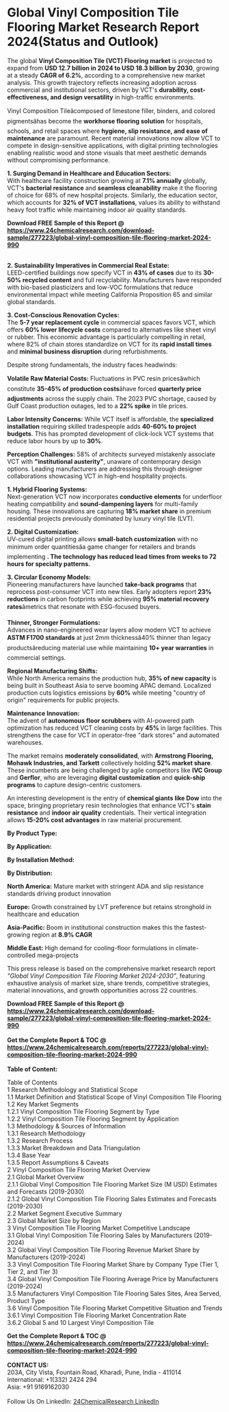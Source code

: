 <h1>Global Vinyl Composition Tile Flooring Market Research Report 2024(Status and Outlook)</h1><p>The global <strong>Vinyl Composition Tile (VCT) Flooring market</strong> is projected to expand from <strong>USD 12.7 billion in 2024 to USD 18.3 billion by 2030</strong>, growing at a steady <strong>CAGR of 6.2%</strong>, according to a comprehensive new market analysis. This growth trajectory reflects increasing adoption across commercial and institutional sectors, driven by VCT's <strong>durability, cost-effectiveness, and design versatility</strong> in high-traffic environments.</p><p>Vinyl Composition Tileâcomposed of limestone filler, binders, and colored pigmentsâhas become the <strong>workhorse flooring solution</strong> for hospitals, schools, and retail spaces where <strong>hygiene, slip resistance, and ease of maintenance</strong> are paramount. Recent material innovations now allow VCT to compete in design-sensitive applications, with digital printing technologies enabling realistic wood and stone visuals that meet aesthetic demands without compromising performance.</p><p><strong>1. Surging Demand in Healthcare and Education Sectors:</strong><br>
With healthcare facility construction growing at <strong>7.1% annually</strong> globally, VCT's <strong>bacterial resistance</strong> and <strong>seamless cleanability</strong> make it the flooring of choice for 68% of new hospital projects. Similarly, the education sector, which accounts for <strong>32% of VCT installations</strong>, values its ability to withstand heavy foot traffic while maintaining indoor air quality standards.</p><div><b>Download FREE Sample of this Report @ 
            <a href="https://www.24chemicalresearch.com/download-sample/277223/global-vinyl-composition-tile-flooring-market-2024-990">
            https://www.24chemicalresearch.com/download-sample/277223/global-vinyl-composition-tile-flooring-market-2024-990</a></b></div><br><p><strong>2. Sustainability Imperatives in Commercial Real Estate:</strong><br>
LEED-certified buildings now specify VCT in <strong>43% of cases</strong> due to its <strong>30-50% recycled content</strong> and full recyclability. Manufacturers have responded with bio-based plasticizers and low-VOC formulations that reduce environmental impact while meeting California Proposition 65 and similar global standards.</p><p><strong>3. Cost-Conscious Renovation Cycles:</strong><br>
The <strong>5-7 year replacement cycle</strong> in commercial spaces favors VCT, which offers <strong>60% lower lifecycle costs</strong> compared to alternatives like sheet vinyl or rubber. This economic advantage is particularly compelling in retail, where 82% of chain stores standardize on VCT for its <strong>rapid install times</strong> and <strong>minimal business disruption</strong> during refurbishments.</p><p>Despite strong fundamentals, the industry faces headwinds:</p><p><strong>Volatile Raw Material Costs:</strong> Fluctuations in PVC resin pricesâwhich constitute <strong>35-45% of production costs</strong>âhave forced <strong>quarterly price adjustments</strong> across the supply chain. The 2023 PVC shortage, caused by Gulf Coast production outages, led to a <strong>22% spike</strong> in tile prices.</p><p><strong>Labor Intensity Concerns:</strong> While VCT itself is affordable, the <strong>specialized installation</strong> requiring skilled tradespeople adds <strong>40-60% to project budgets</strong>. This has prompted development of click-lock VCT systems that reduce labor hours by up to <strong>30%</strong>.</p><p><strong>Perception Challenges:</strong> 58% of architects surveyed mistakenly associate VCT with <strong>"institutional austerity"</strong>, unaware of contemporary design options. Leading manufacturers are addressing this through designer collaborations showcasing VCT in high-end hospitality projects.</p><p><strong>1. Hybrid Flooring Systems:</strong><br>
Next-generation VCT now incorporates <strong>conductive elements</strong> for underfloor heating compatibility and <strong>sound-dampening layers</strong> for multi-family housing. These innovations are capturing <strong>18% market share</strong> in premium residential projects previously dominated by luxury vinyl tile (LVT).</p><p><strong>2. Digital Customization:</strong><br>
UV-cured digital printing allows <strong>small-batch customization</strong> with no minimum order quantitiesâa game changer for retailers and brands implementing <strong designs>. The technology has reduced lead times from weeks to <strong>72 hours</strong> for specialty patterns.</strong></p><p><strong>3. Circular Economy Models:</strong><br>
Pioneering manufacturers have launched <strong>take-back programs</strong> that reprocess post-consumer VCT into new tiles. Early adopters report <strong>23% reductions</strong> in carbon footprints while achieving <strong>95% material recovery rates</strong>âmetrics that resonate with ESG-focused buyers.</p><p><strong>Thinner, Stronger Formulations:</strong> <br>
    Advances in nano-engineered wear layers allow modern VCT to achieve <strong>ASTM F1700 standards</strong> at just 2mm thicknessâ40% thinner than legacy productsâreducing material use while maintaining <strong>10+ year warranties</strong> in commercial settings.</p><p><strong>Regional Manufacturing Shifts:</strong> <br>
    While North America remains the production hub, <strong>35% of new capacity</strong> is being built in Southeast Asia to serve booming APAC demand. Localized production cuts logistics emissions by <strong>60%</strong> while meeting "country of origin" requirements for public projects.</p><p><strong>Maintenance Innovation:</strong> <br>
    The advent of <strong>autonomous floor scrubbers</strong> with AI-powered path optimization has reduced VCT cleaning costs by <strong>45%</strong> in large facilities. This strengthens the case for VCT in operator-free "dark stores" and automated warehouses.</p><p>The market remains <strong>moderately consolidated</strong>, with <strong>Armstrong Flooring, Mohawk Industries, and Tarkett</strong> collectively holding <strong>52% market share</strong>. These incumbents are being challenged by agile competitors like <strong>IVC Group</strong> and <strong>Gerflor</strong>, who are leveraging <strong>digital customization</strong> and <strong>quick-ship programs</strong> to capture design-centric customers.</p><p>An interesting development is the entry of <strong>chemical giants like Dow</strong> into the space, bringing proprietary resin technologies that enhance VCT's <strong>stain resistance</strong> and <strong>indoor air quality</strong> credentials. Their vertical integration allows <strong>15-20% cost advantages</strong> in raw material procurement.</p><p><strong>By Product Type:</strong></p><p><strong>By Application:</strong></p><p><strong>By Installation Method:</strong></p><p><strong>By Distribution:</strong></p><p><strong>North America:</strong> Mature market with stringent ADA and slip resistance standards driving product innovation</p><p><strong>Europe:</strong> Growth constrained by LVT preference but retains stronghold in healthcare and education</p><p><strong>Asia-Pacific:</strong> Boom in institutional construction makes this the fastest-growing region at <strong>8.9% CAGR</strong></p><p><strong>Middle East:</strong> High demand for cooling-floor formulations in climate-controlled mega-projects</p><p>This press release is based on the comprehensive market research report <em>"Global Vinyl Composition Tile Flooring Market 2024-2030"</em>, featuring exhaustive analysis of market size, share trends, competitive strategies, material innovations, and growth opportunities across 22 countries.</p><div><b>Download FREE Sample of this Report @ 
            <a href="https://www.24chemicalresearch.com/download-sample/277223/global-vinyl-composition-tile-flooring-market-2024-990">
            https://www.24chemicalresearch.com/download-sample/277223/global-vinyl-composition-tile-flooring-market-2024-990</a></b></div><br><div><b>Get the Complete Report & TOC @ 
            <a href="https://www.24chemicalresearch.com/reports/277223/global-vinyl-composition-tile-flooring-market-2024-990">
            https://www.24chemicalresearch.com/reports/277223/global-vinyl-composition-tile-flooring-market-2024-990</a></b></div><br>
            <b>Table of Content:</b><p>Table of Contents<br />
1 Research Methodology and Statistical Scope<br />
1.1 Market Definition and Statistical Scope of Vinyl Composition Tile Flooring<br />
1.2 Key Market Segments<br />
1.2.1 Vinyl Composition Tile Flooring Segment by Type<br />
1.2.2 Vinyl Composition Tile Flooring Segment by Application<br />
1.3 Methodology & Sources of Information<br />
1.3.1 Research Methodology<br />
1.3.2 Research Process<br />
1.3.3 Market Breakdown and Data Triangulation<br />
1.3.4 Base Year<br />
1.3.5 Report Assumptions & Caveats<br />
2 Vinyl Composition Tile Flooring Market Overview<br />
2.1 Global Market Overview<br />
2.1.1 Global Vinyl Composition Tile Flooring Market Size (M USD) Estimates and Forecasts (2019-2030)<br />
2.1.2 Global Vinyl Composition Tile Flooring Sales Estimates and Forecasts (2019-2030)<br />
2.2 Market Segment Executive Summary<br />
2.3 Global Market Size by Region<br />
3 Vinyl Composition Tile Flooring Market Competitive Landscape<br />
3.1 Global Vinyl Composition Tile Flooring Sales by Manufacturers (2019-2024)<br />
3.2 Global Vinyl Composition Tile Flooring Revenue Market Share by Manufacturers (2019-2024)<br />
3.3 Vinyl Composition Tile Flooring Market Share by Company Type (Tier 1, Tier 2, and Tier 3)<br />
3.4 Global Vinyl Composition Tile Flooring Average Price by Manufacturers (2019-2024)<br />
3.5 Manufacturers Vinyl Composition Tile Flooring Sales Sites, Area Served, Product Type<br />
3.6 Vinyl Composition Tile Flooring Market Competitive Situation and Trends<br />
3.6.1 Vinyl Composition Tile Flooring Market Concentration Rate<br />
3.6.2 Global 5 and 10 Largest Vinyl Composition Tile </p><div><b>Get the Complete Report & TOC @ 
            <a href="https://www.24chemicalresearch.com/reports/277223/global-vinyl-composition-tile-flooring-market-2024-990">
            https://www.24chemicalresearch.com/reports/277223/global-vinyl-composition-tile-flooring-market-2024-990</a></b></div><br><b>CONTACT US:</b><br>
            203A, City Vista, Fountain Road, Kharadi, Pune, India - 411014<br>
            International: +1(332) 2424 294<br>
            Asia: +91 9169162030 <br><br>
            Follow Us On LinkedIn: <a href="https://www.linkedin.com/company/24chemicalresearch/">24ChemicalResearch LinkedIn</a>
